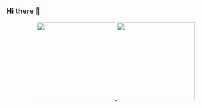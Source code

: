 ### Hi there 👋

<div align="center">
  <a href="https://github.com/mirladuarty">
  <img height="180em" src="https://github-readme-stats.vercel.app/api?username=mirladuarty&show_icons=true&theme=dracula&include_all_commits=true&count_private=true"/>
  <img height="180em" src="https://github-readme-stats.vercel.app/api/top-langs/?username=mirladuarty&layout=compact&langs_count=7&theme=dracula"/>
</div>
